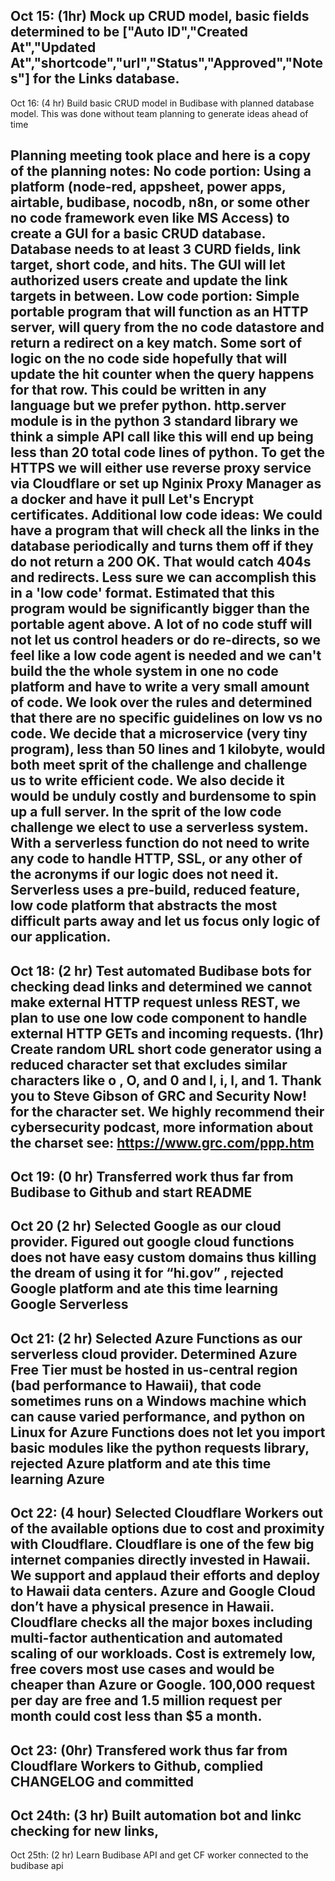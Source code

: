Oct 15: (1hr) Mock up CRUD model, basic fields determined to be ["Auto ID","Created At","Updated At","shortcode","url","Status","Approved","Notes"] for the Links database.
-----------------
Oct 16: (4 hr) Build basic CRUD model in Budibase with planned database model. This was done without team planning to generate ideas ahead of time
 
Planning meeting took place and here is a copy of the planning notes: 
No code portion: Using a platform (node-red, appsheet, power apps, airtable, budibase, nocodb, n8n, or some other no code framework even like MS Access) to create a GUI for a basic CRUD database. Database needs to at least 3 CURD fields, link target, short code, and hits. The GUI will let authorized users create and update the link targets in between.
Low code portion: Simple portable program that will function as an HTTP server, will query from the no code datastore and return a redirect on a key match. Some sort of logic on the no code side hopefully that will update the hit counter when the query happens for that row. This could be written in any language but we prefer python. http.server module is in the python 3 standard library we think a simple API call like this will end up being less than 20 total code lines of python.
To get the HTTPS we will either use reverse proxy service via Cloudflare or set up Nginix Proxy Manager as a docker and have it pull Let's Encrypt certificates.
Additional low code ideas: We could have a program that will check all the links in the database periodically and turns them off if they do not return a 200 OK. That would catch 404s and redirects. Less sure we can accomplish this in a 'low code' format. Estimated that this program would be significantly bigger than the portable agent above.
A lot of no code stuff will not let us control headers or do re-directs, so we feel like a low code agent is needed and we can't build the the whole system in one no code platform and have to write a very small amount of code.
We look over the rules and determined that there are no specific guidelines on low vs no code. We decide that a microservice (very tiny program), less than 50 lines and 1 kilobyte, would both meet sprit of the challenge and challenge us to write efficient code. We also decide it would be unduly costly and burdensome to spin up a full server. In the sprit of the low code challenge we elect to use a serverless system. With a serverless function do not need to write any code to handle HTTP, SSL, or any other of the acronyms if our logic does not need it. Serverless uses a pre-build, reduced feature, low code platform that abstracts the most difficult parts away and let us focus only logic of our application.
-----------------
Oct 18: (2 hr) Test automated Budibase bots  for checking dead links and determined we cannot make external HTTP request unless REST, we plan to use one low code component to handle external HTTP GETs and incoming requests. 
(1hr) Create random URL short code generator using a reduced character set that excludes similar characters like o , O, and 0 and l, i, l, and 1. Thank you to Steve Gibson of GRC and Security Now! for the character set. We highly recommend their cybersecurity podcast, more information about the charset see: https://www.grc.com/ppp.htm
-----------------
Oct 19: (0 hr) Transferred work thus far from Budibase to Github and start README
-----------------
Oct 20 (2 hr) Selected Google as our cloud provider. Figured out google cloud functions does not have easy custom domains thus killing the dream of using it for “hi.gov” , rejected Google platform and ate this time learning Google Serverless 
-----------------
Oct 21: (2 hr) Selected Azure Functions as our serverless cloud provider. Determined Azure Free Tier must be hosted in us-central region (bad performance to Hawaii), that code sometimes runs on a Windows machine which can cause varied performance, and python on Linux for Azure Functions does not let you import basic modules like the python requests library, rejected Azure platform and ate this time learning Azure
-----------------
Oct 22: (4 hour) Selected Cloudflare Workers out of the available options due to cost and proximity with Cloudflare. Cloudflare is one of the few big internet companies directly invested in Hawaii. We support and applaud their efforts and deploy to Hawaii data centers. Azure and Google Cloud don’t have a physical presence in Hawaii. Cloudflare checks all the major boxes including multi-factor authentication and automated scaling of our workloads. 
Cost is extremely low, free covers most use cases and would be cheaper than Azure or Google. 100,000 request per day are free and 1.5 million request per month could cost less than $5 a month. 
-----------------
Oct 23: (0hr) Transfered work thus far from Cloudflare Workers to Github, complied CHANGELOG and committed
---
Oct 24th: (3 hr) Built automation bot and linkc checking for new links,
----
Oct 25th: (2 hr) Learn Budibase API and get CF worker connected to the budibase api

